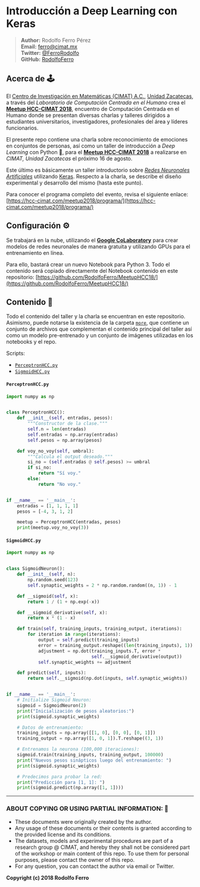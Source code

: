 # Introducción a Deep Learning con Keras

> **Author:** Rodolfo Ferro Pérez <br/>
> **Email:** [ferro@cimat.mx](mailto:ferro@cimat.mx) <br/>
> **Twitter:** [@FerroRodolfo](http://twitter.com/FerroRodolfo) <br/>
> **GitHub:** [RodolfoFerro](https://github.com/RodolfoFerro) <br/>

## Acerca de 🕹

El [Centro de Investigación en Matemáticas (CIMAT) A.C.](https://www.cimat.mx/), [Unidad Zacatecas](http://www.ingsoft.mx/), a través del *Laboratorio de Computación Centrada en el Humano* crea el [**Meetup HCC-CIMAT 2018**](https://hcc-cimat.com/meetup2018/), encuentro de Computación Centrada en el Humano donde se presentan diversas charlas y talleres dirigidos a estudiantes universitarios, investigadores, profesionales del área y líderes funcionarios.

El presente repo contiene una charla sobre reconocimiento de emociones en conjuntos de personas, así como un taller de introducción a *Deep Learning* con Python 🐍, para el [**Meetup HCC-CIMAT 2018**](https://hcc-cimat.com/meetup2018/) a realizarse en *CIMAT, Unidad Zacatecas* el próximo 16 de agosto.

Este último es básicamente un taller introductorio sobre [*Redes Neuronales Artificiales*](https://en.wikipedia.org/wiki/Artificial_neural_network) utilizando [Keras](https://keras.io/). Respecto a la charla, se describe el diseño experimental y desarrollo del mismo (hasta este punto).

Para conocer el programa completo del evento, revisa el siguiente enlace: [https://hcc-cimat.com/meetup2018/programa/](https://hcc-cimat.com/meetup2018/programa/)

## Configuración ⚙️

Se trabajará en la nube, utilizando el [**Google CoLaboratory**](https://colab.research.google.com) para crear modelos de redes neuronales de manera gratuita y utilizando GPUs para el entrenamiento en línea.

Para ello, bastará crear un nuevo Notebook para Python 3. Todo el contenido será copiado directamente del Notebook contenido en este repositorio: [https://github.com/RodolfoFerro/MeetupHCC18/](https://github.com/RodolfoFerro/MeetupHCC18/)


## Contenido 👾

Todo el contenido del taller y la charla se encuentran en este repositorio. Asimismo, puede notarse la existencia de la carpeta [`more`](https://github.com/RodolfoFerro/FLISoL18/tree/master/more), que contiene un conjunto de archivos que complementan el contenido principal del taller así como un modelo pre-entrenado y un conjunto de imágenes utilizadas en los notebooks y el repo.

Scripts:
- [`PerceptronHCC.py`](https://github.com/RodolfoFerro/MeetupHCC18/blob/master/PerceptronHCC.py)
- [`SigmoidHCC.py`](https://github.com/RodolfoFerro/MeetupHCC18/blob/master/SigmoidHCC.py)


#### `PerceptronHCC.py`
```python
import numpy as np


class PerceptronHCC():
    def __init__(self, entradas, pesos):
        """Constructor de la clase."""
        self.n = len(entradas)
        self.entradas = np.array(entradas)
        self.pesos = np.array(pesos)

    def voy_no_voy(self, umbral):
        """Calcula el output deseado."""
        si_no = (self.entradas @ self.pesos) >= umbral
        if si_no:
            return "Sí voy."
        else:
            return "No voy."


if __name__ == '__main__':
    entradas = [1, 1, 1, 1]
    pesos = [-4, 3, 1, 2]

    meetup = PerceptronHCC(entradas, pesos)
    print(meetup.voy_no_voy(3))
```

#### `SigmoidHCC.py`
```python
import numpy as np


class SigmoidNeuron():
    def __init__(self, n):
        np.random.seed(123)
        self.synaptic_weights = 2 * np.random.random((n, 1)) - 1

    def __sigmoid(self, x):
        return 1 / (1 + np.exp(-x))

    def __sigmoid_derivative(self, x):
        return x * (1 - x)

    def train(self, training_inputs, training_output, iterations):
        for iteration in range(iterations):
            output = self.predict(training_inputs)
            error = training_output.reshape((len(training_inputs), 1)) - output
            adjustment = np.dot(training_inputs.T, error *
                                self.__sigmoid_derivative(output))
            self.synaptic_weights += adjustment

    def predict(self, inputs):
        return self.__sigmoid(np.dot(inputs, self.synaptic_weights))


if __name__ == '__main__':
    # Initialize Sigmoid Neuron:
    sigmoid = SigmoidNeuron(2)
    print("Inicialización de pesos aleatorios:")
    print(sigmoid.synaptic_weights)

    # Datos de entrenamiento:
    training_inputs = np.array([[1, 0], [0, 0], [0, 1]])
    training_output = np.array([1, 0, 1]).T.reshape((3, 1))

    # Entrenamos la neurona (100,000 iteraciones):
    sigmoid.train(training_inputs, training_output, 100000)
    print("Nuevos pesos sinápticos luego del entrenamiento: ")
    print(sigmoid.synaptic_weights)

    # Predecimos para probar la red:
    print("Predicción para [1, 1]: ")
    print(sigmoid.predict(np.array([1, 1])))
```

***

### ABOUT COPYING OR USING PARTIAL INFORMATION: 🔐
* These documents were originally created by the author.
* Any usage of these documents or their contents is granted according to the provided license and its conditions.
* The datasets, models and experimental procedures are part of a research group @ CIMAT, and hereby they shall not be considered part of the workshop or main content of this repo. To use them for personal purposes, please contact the owner of this repo.
* For any question, you can contact the author via email or Twitter.

**Copyright (c) 2018 Rodolfo Ferro**
